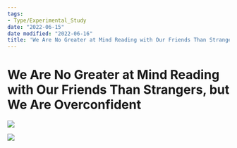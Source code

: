 ```yaml
---
tags:
- Type/Experimental_Study
date: "2022-06-15"
date modified: "2022-06-16"
title: 'We Are No Greater at Mind Reading with Our Friends Than Strangers, but We Are Overconfident'
---
```


# We Are No Greater at Mind Reading with Our Friends Than Strangers, but We Are Overconfident
![](https://i.imgur.com/iQn2XDc.png)

![](https://i.imgur.com/aXq593M.png)
